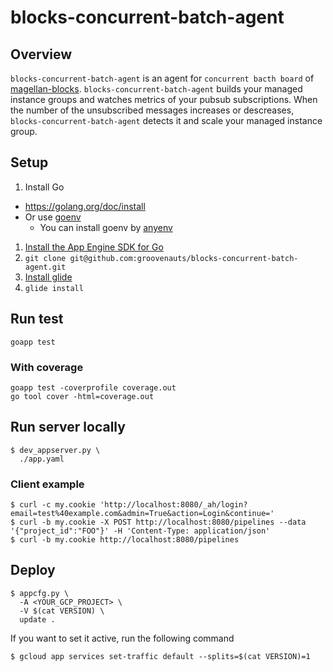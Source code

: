 # blocks-concurrent-batch-agent

## Overview

`blocks-concurrent-batch-agent` is an agent for `concurrent bacth board` of [magellan-blocks](https://www.magellanic-clouds.com/blocks/).
`blocks-concurrent-batch-agent` builds your managed instance groups and
watches metrics of your pubsub subscriptions. When the number of the unsubscribed messages
increases or descreases, `blocks-concurrent-batch-agent` detects it and scale your managed instance group.

## Setup

1. Install Go
  - https://golang.org/doc/install
  - Or use [goenv](https://github.com/kaneshin/goenv)
    - You can install goenv by [anyenv](https://github.com/riywo/anyenv)
1. [Install the App Engine SDK for Go](https://cloud.google.com/appengine/docs/go/download?hl=ja)
1. `git clone git@github.com:groovenauts/blocks-concurrent-batch-agent.git`
1. [Install glide](https://github.com/Masterminds/glide#install)
1. `glide install`

## Run test

```
goapp test
```

### With coverage

```
goapp test -coverprofile coverage.out
go tool cover -html=coverage.out
```

## Run server locally

```
$ dev_appserver.py \
  ./app.yaml
```

### Client example

```
$ curl -c my.cookie 'http://localhost:8080/_ah/login?email=test%40example.com&admin=True&action=Login&continue='
$ curl -b my.cookie -X POST http://localhost:8080/pipelines --data '{"project_id":"FOO"}' -H 'Content-Type: application/json'
$ curl -b my.cookie http://localhost:8080/pipelines
```

## Deploy

```
$ appcfg.py \
  -A <YOUR_GCP_PROJECT> \
  -V $(cat VERSION) \
  update .
```

If you want to set it active, run the following command

```
$ gcloud app services set-traffic default --splits=$(cat VERSION)=1
```
